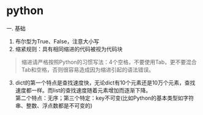 # python
一. 基础

1. 布尔型为True、False，注意大小写
2. 缩紧规则：具有相同缩进的代码被视为代码块
>缩进请严格按照Python的习惯写法：4个空格，不要使用Tab，更不要混合Tab和空格，否则很容易造成因为缩进引起的语法错误。

3. dict的第一个特点是查找速度快，无论dict有10个元素还是10万个元素，查找速度都一样。而list的查找速度随着元素增加而逐渐下降。  
第二个特点：无序；第三个特定：key不可变(比如Python的基本类型如字符串、整数、浮点数都是不可变的)
